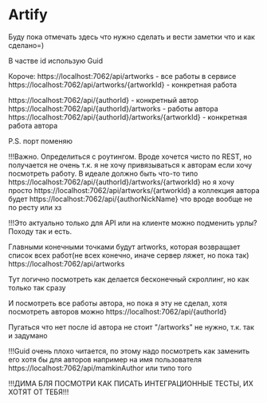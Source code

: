 # Artify

Буду пока отмечать здесь что нужно сделать и вести заметки что и как сделано=)

В частве id использую Guid

Короче:
https://localhost:7062/api/artworks - все работы в сервисе
https://localhost:7062/api/artworks/{artworkId} - конкретная работа

https://localhost:7062/api/{authorId} - конкретный автор
https://localhost:7062/api/{authorId}/artworks - работы автора
https://localhost:7062/api/{authorId}/artworks/{artworkId} - конкретная работа автора

P.S. порт поменяю

!!!Важно. Определиться с роутингом. Вроде хочется чисто по REST, но получается не очень т.к. я не хочу привязываться к авторам если хочу посмотреть работу.
В идеале должно быть что-то типо https://localhost:7062/api/{authorId}/artworks/{artworkId}
но я хочу просто https://localhost:7062/api/artworks/{artworkId}
а коллекция автора будет https://localhost:7062/api/{authorNickName} что вроде вообще не по ресту или хз

!!!Это актуально только для API или на клиенте можно подменить урлы? Походу так и есть.

Главными конечными точками будут artworks, которая возвращает список всех работ(не всех конечно, иначе сервер ляжет, но пока так)
https://localhost:7062/api/artworks

Тут логично посмотреть как делается бесконечный скроллинг, но как только так сразу

И посмотреть все работы автора, но пока я эту не сделал, хотя посмотреть авторов можно
https://localhost:7062/api/{authorId}

Пугаться что нет после id автора не стоит "/artworks" не нужно, т.к. так и задумано

!!!Guid очень плохо читается, по этому надо посмотреть как заменить его хотя бы для авторов например на имя пользователя
https://localhost:7062/api/mamkinAuthor или типо того

!!!ДИМА БЛЯ ПОСМОТРИ КАК ПИСАТЬ ИНТЕГРАЦИОННЫЕ ТЕСТЫ, ИХ ХОТЯТ ОТ ТЕБЯ!!!
